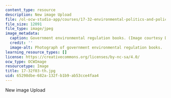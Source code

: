 ```yaml
---
content_type: resource
description: New image Upload
file: /ol-ocw-studio-app/courses/17-32-environmental-politics-and-policy-spring-2003/65298dbe682a132fb1b9ab53cce4faa4_17-32f03-th.jpg
file_size: 12091
file_type: image/jpeg
image_metadata:
  caption: Government environmental regulation books. (Image courtesy Daniel Bersak.)
  credit: ''
  image-alt: Photograph of government environmental regulation books.
learning_resource_types: []
license: https://creativecommons.org/licenses/by-nc-sa/4.0/
ocw_type: OCWImage
resourcetype: Image
title: 17-32f03-th.jpg
uid: 65298dbe-682a-132f-b1b9-ab53cce4faa4
---
```

New image Upload